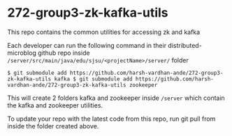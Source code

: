 # 272-group3-zk-kafka-utils
This repo contains the common utilities for accessing zk and kafka

Each developer can run the following command in their distributed-microblog github repo inside `/server/src/main/java/edu/sjsu/<projectName>/server/` folder

``
$ git submodule add https://github.com/harsh-vardhan-ande/272-group3-zk-kafka-utils kafka
$ git submodule add https://github.com/harsh-vardhan-ande/272-group3-zk-kafka-utils zookeeper
``

This will create 2 folders kafka and zookeeper inside `/server` which contain the kafka and zookeeper utilities.

To update your repo with the latest code from this repo, run git pull from inside the folder created above.
